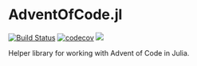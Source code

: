 # AdventOfCode.jl

[![Build Status](https://travis-ci.com/SebRollen/AdventOfCode.jl.svg?branch=master)](https://travis-ci.com/SebRollen/AdventOfCode.jl)
[![codecov](https://codecov.io/gh/SebRollen/AdventOfCode.jl/branch/master/graph/badge.svg)](https://codecov.io/gh/SebRollen/AdventOfCode.jl)
[![](https://img.shields.io/badge/docs-stable-blue.svg)](https://SebRollen.github.io/AdventOfCode.jl/stable)  

Helper library for working with Advent of Code in Julia.
